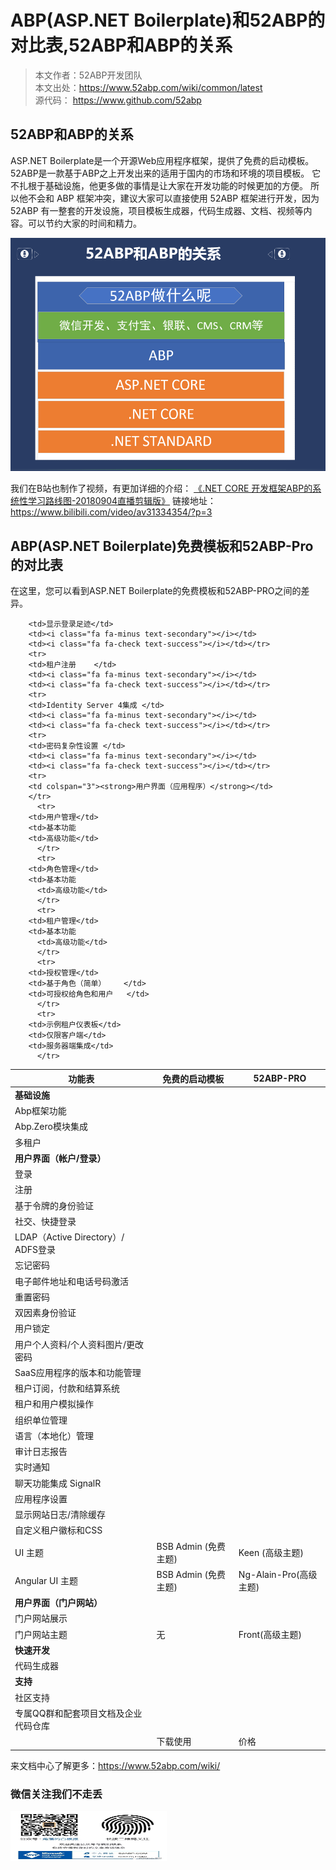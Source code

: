 # ABP(ASP.NET Boilerplate)和52ABP的对比表,52ABP和ABP的关系

> 本文作者：52ABP开发团队 </br>
> 本文出处：https://www.52abp.com/wiki/common/latest </br>
> 源代码： https://www.github.com/52abp </br>


## 52ABP和ABP的关系
 
ASP.NET Boilerplate是一个开源Web应用程序框架，提供了免费的启动模板。
52ABP是一款基于ABP之上开发出来的适用于国内的市场和环境的项目模板。
它不扎根于基础设施，他更多做的事情是让大家在开发功能的时候更加的方便。
所以他不会和 ABP 框架冲突，建议大家可以直接使用 52ABP 框架进行开发，因为 52ABP 有一整套的开发设施，项目模板生成器，代码生成器、文档、视频等内容。可以节约大家的时间和精力。
 
 ![Abp-Template-vs-52ABP-Pro-1](images/Abp-Template-vs-52ABP-Pro-1.png)

我们在B站也制作了视频，有更加详细的介绍：
[《.NET CORE 开发框架ABP的系统性学习路线图-20180904直播剪辑版》](https://www.bilibili.com/video/av31334354/?p=3)
链接地址：https://www.bilibili.com/video/av31334354/?p=3

## ABP(ASP.NET Boilerplate)免费模板和52ABP-Pro的对比表

在这里，您可以看到ASP.NET Boilerplate的免费模板和52ABP-PRO之间的差异。

<div class="container space-4">
      <table class="table" id="TemplateComparisonTable">
        <thead>
        <tr>
          <th>
            功能表</th>
          <th>免费的启动模板	</th>
          <th>52ABP-PRO</th>
        </tr>
        </thead>
        <tbody>
        <tr>
        <td colspan="3"><strong>基础设施</strong></td>
        </tr>

 <tr>
        <td>Abp框架功能	</td>
        <td><i class="fa fa-check text-success"></i></td><td><i class="fa fa-check text-success"></i></td></tr>
        <tr>
        <td>Abp.Zero模块集成	</td>
        <td><i class="fa fa-check text-success"></i></td><td><i class="fa fa-check text-success"></i></td></tr>
        <tr>
        <td>多租户	</td>
        <td><i class="fa fa-check text-success"></i></td><td><i class="fa fa-check text-success"></i></td></tr>
        <tr>
        <td colspan="3"><strong>用户界面（帐户/登录）        </strong></td>
        </tr>
        <tr>
        <td>登录</td>
        <td><i class="fa fa-check text-success"></i></td>
        <td><i class="fa fa-check text-success"></i></td></tr>
        <tr>
        <td>注册</td>
        <td><i class="fa fa-check text-success"></i></td>
        <td><i class="fa fa-check text-success"></i></td>
        </tr>
        <tr>
        <td>基于令牌的身份验证	</td>
        <td><i class="fa fa-check text-success"></i></td>
        <td><i class="fa fa-check text-success"></i></td>
        </tr>
        <tr>
        <td>社交、快捷登录</td>
        <td><i class="fa fa-minus text-secondary"></i></td>
        <td><i class="fa fa-check text-success"></i></td>	
        </tr>
        <tr>
        <td>LDAP（Active Directory）/ ADFS登录	</td>
        <td><i class="fa fa-minus text-secondary"></i></td>
        <td><i class="fa fa-check text-success"></i></td>	</tr>
        <tr>
        <td>忘记密码	</td>
        <td><i class="fa fa-minus text-secondary"></i></td>
        <td><i class="fa fa-check text-success"></i></td></tr>
        <tr>
        <td>电子邮件地址和电话号码激活	</td>
        <td><i class="fa fa-minus text-secondary"></i></td>
        <td><i class="fa fa-check text-success"></i></td></tr>
        <tr>
        <td>重置密码</td>
        <td><i class="fa fa-minus text-secondary"></i></td>
        <td><i class="fa fa-check text-success"></i></td></tr>
        <tr>
        <td>双因素身份验证	</td>
        <td><i class="fa fa-minus text-secondary"></i></td>
        <td><i class="fa fa-check text-success"></i></td></tr>
        <tr>
      
          
<td>用户锁定	</td>
        <td><i class="fa fa-minus text-secondary"></i></td>
        <td><i class="fa fa-check text-success"></i></td></tr>
        <tr>
        <td>用户个人资料/个人资料图片/更改密码	</td>
        <td><i class="fa fa-minus text-secondary"></i></td>
        <td><i class="fa fa-check text-success"></i></td></tr>
        <tr>        
          
        <td>显示登录足迹</td>
        <td><i class="fa fa-minus text-secondary"></i></td>
        <td><i class="fa fa-check text-success"></i></td></tr>
        <tr>
        <td>租户注册	</td>
        <td><i class="fa fa-minus text-secondary"></i></td>
        <td><i class="fa fa-check text-success"></i></td></tr>
        <tr>
        <td>Identity Server 4集成	</td>
        <td><i class="fa fa-minus text-secondary"></i></td>
        <td><i class="fa fa-check text-success"></i></td></tr>
        <tr>
        <td>密码复杂性设置	</td>
        <td><i class="fa fa-minus text-secondary"></i></td>
        <td><i class="fa fa-check text-success"></i></td></tr>
        <tr>
        <td colspan="3"><strong>用户界面（应用程序）</strong></td>
        </tr>
          <tr>
        <td>用户管理</td>
        <td>基本功能
        <td>高级功能</td>
          </tr>
          <tr>
        <td>角色管理</td>
        <td>基本功能
          <td>高级功能</td>
          </tr>
          <tr>
        <td>租户管理</td>
        <td>基本功能
          <td>高级功能</td>
          </tr>
          <tr>
        <td>授权管理</td>
        <td>基于角色（简单）	</td>
        <td>可授权给角色和用户   </td>
          </tr>
          <tr>
        <td>示例租户仪表板</td>
        <td>仅限客户端</td>
        <td>服务器端集成</td>
          </tr>
        
          
<tr>
<td>SaaS应用程序的版本和功能管理</td>
<td><i class="fa fa-minus text-secondary"></i></td>
<td><i class="fa fa-check text-success"></i></td></tr>
  <tr>
<td>租户订阅，付款和结算系统	</td>
<td><i class="fa fa-minus text-secondary"></i></td>
<td><i class="fa fa-check text-success"></i></td>	</tr>
<tr>
<td>租户和用户模拟操作	</td>
<td><i class="fa fa-minus text-secondary"></i></td>
<td><i class="fa fa-check text-success"></i></td></tr>
<tr>
<td>组织单位管理	</td>
<td><i class="fa fa-minus text-secondary"></i></td>
<td><i class="fa fa-check text-success"></i></td></tr>
<tr>
<td>语言（本地化）管理	</td>
<td><i class="fa fa-minus text-secondary"></i></td>
<td><i class="fa fa-check text-success"></i></td></tr>
<tr>
<td>审计日志报告	</td>
<td><i class="fa fa-minus text-secondary"></i></td>
<td><i class="fa fa-check text-success"></i></td></tr>
  <tr>
<td>实时通知	</td>
<td><i class="fa fa-minus text-secondary"></i></td>
<td><i class="fa fa-check text-success"></i></td>	</tr>
  <tr>
<td>聊天功能集成 SignalR</td>
<td><i class="fa fa-minus text-secondary"></i></td>
<td><i class="fa fa-minus text-success"></i></td>	</tr>
 
<td>应用程序设置</td>
<td><i class="fa fa-minus text-secondary"></i></td>
<td><i class="fa fa-check text-success"></i></td></tr>
<tr>

<td>显示网站日志/清除缓存	</td>
<td><i class="fa fa-minus text-secondary"></i></td>
<td><i class="fa fa-check text-success"></i></td></tr>
<tr>
<td>自定义租户徽标和CSS	</td>
<td><i class="fa fa-minus text-secondary"></i></td>
<td><i class="fa fa-check text-success"></i></td></tr>
<tr>

<td>UI 主题</td>
<td>BSB Admin (免费主题)</td>
<td>Keen (高级主题)</td>
  </tr>
  <tr>      
    <td>Angular UI 主题</td>
    <td>BSB Admin (免费主题)</td>
    <td>Ng-Alain-Pro(高级主题)</td>
      </tr>
<tr>
<td colspan="3"><strong>用户界面（门户网站）
</strong></td>
</tr>
<tr>
<td>门户网站展示</td>
<td><i class="fa fa-minus text-secondary"></i></td>
<td><i class="fa fa-check text-success"></i></td></tr>
<tr>      
  <td>门户网站主题</td>
  <td>无</td>
  <td>Front(高级主题)</td>
    </tr>

 


<tr>
<td colspan="3"><strong>快速开发</strong></td>
</tr>
<tr>
<td>代码生成器</td>
<td><i class="fa fa-minus text-secondary"></i></td>
<td><i class="fa fa-check text-success"></i></td></tr>
<tr>
<td colspan="3"><strong>支持</strong></td>
</tr>
<tr>
<td>社区支持</td>
<td><i class="fa fa-check text-success"></i></td><td><i lass="fa fa-check text-success"></i></td></tr>
<tr>
<td>专属QQ群和配套项目文档及企业代码仓库</td>
<td><i class="fa fa-minus text-secondary"></i></td>
<td><i class="fa fa-check text-success"></i></td></tr>
<tr>
<td>&nbsp;</td>
<td><a class="btn btn-primary text-center   btn-sm" ref="https://www.52abp.com/Download/Index" target="_blank">下载使用</a></td>
<td><a class="btn btn-success text-center btn-sm" ref="https://www.52abp.com/Purchase">价格</a></td>
</tr>
</tbody>
</table>
</div>
    






来文档中心了解更多：https://www.52abp.com/wiki/ 

### 微信关注我们不走丢

 <img src="https://raw.githubusercontent.com/52ABP/Documents/V0.16/src/mvc/images/jiaoluowechat.png" class="img-fluid text-center " alt="公众号：角落的白板报" style="
    height: 80px;
    width: 250px;
" />

